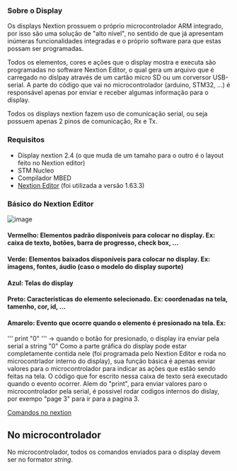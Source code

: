 ### Sobre o Display
Os displays Nextion prossuem o próprio microcontrolador ARM integrado, por isso são uma solução de "alto nível", no sentido de que já apresentam inúmeras funcionalidades integradas e o próprio software para que estas possam ser programadas.
<p />
Todos os elementos, cores e ações que o display mostra e executa são programadas no software Nextion Editor, o qual gera um arquivo que é carregado no dislpay através de um cartão micro SD ou um corversor USB-serial. A parte do código que vai no microcontrolador (arduino, STM32, ...) é responsável apenas por enviar e receber algumas informação para o display.
<p />
Todos os displays nextion fazem uso de comunicação serial, ou seja possuem apenas 2 pinos de comunicação, Rx e Tx.


### Requisitos 
* Display nextion 2.4 (o que muda de um tamaho para o outro é o layout feito no Nextion editor)
* STM Nucleo
* Compilador MBED
* [Nextion Editor](https://nextion.tech/nextion-editor/) (foi utilizada a versão 1.63.3)

### Básico do Nextion Editor
![image](https://user-images.githubusercontent.com/56456537/175836837-fa0c98e5-75f4-4f96-8b7e-79e4b5037af9.png)
<p />

#### Vermelho: Elementos padrão disponíveis para colocar no display. Ex: caixa de texto, botões, barra de progresso, check box, ...

#### Verde: Elementos baixados disponíveis para colocar no display. Ex: imagens, fontes, áudio (caso o modelo do display suporte)

#### Azul: Telas do display

#### Preto: Caracteristicas do elemento selecionado. Ex: coordenadas na tela, tamenho, cor, id, ...

#### Amarelo: Evento que ocorre quando o elemento é presionado na tela. Ex: 
'''
print "0"
'''
-> quando o botão for presionado, o display ira enviar pela serial a string "0"
Como a parte gráfica do display pode estar completamente contida nele (foi programada pelo Nextion Editor e roda no microcontrlador interno do display), sua função básica é apenas enviar valores para o microcontrolador para indicar as ações que estão sendo feitas na tela. O código que for escrito nessa caixa de texto será executado quando o evento ocorrer. Alem do "print", para enviar valores paro o microcontrolador pela serial, é possivel rodar codigos internos do dislay, por exempo "page 3" para ir para a pagina 3. 

[Comandos no nextion](https://nextion.tech/instruction-set/)

## No microcontrolador
No microcontrolador, todos os comandos enviados para o display devem ser no formator *string*.

<pre><code>

</code></pre>
